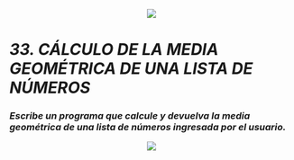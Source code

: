 <p align="center">
  <img src="https://github.com/emilianod98/PythonChallenges-LowLevel/blob/main/src/Learn-python.png">
</p>


# ***33. CÁLCULO DE LA MEDIA GEOMÉTRICA DE UNA LISTA DE NÚMEROS***

### *Escribe un programa que calcule y devuelva la media geométrica de una lista de números ingresada por el usuario.*

<p align="center">
  <img src="https://github.com/emilianod98/PythonChallenges-LowLevel/blob/main/src/coding.png">
</p>